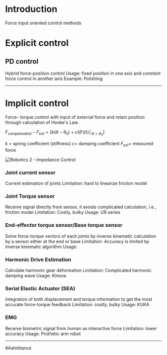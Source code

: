 # Introduction
Force input oriented control methods

# Explicit control
## PD control
Hybrid force-position control
Usage: fixed position in one axis and *constant* force control in another axis
Example: Polishing
_____________________________
# Implicit control

Force- torque control with input of external force and retain position through calculation of Hooke's Law.

$F_{compansated}-F_{ext}=[k(θ-θ_0 )+c ({\theta}'(t))│_{θ=θ_0}]$

$k$ = spring coefficient (stiffness)
$c$= damping coefficient
$F_{ext}$= measured force

![Robotics 2 - Impedance Control](https://youtu.be/IolG5V_skv8?t=1193)


### Joint current sensor

Current estimation of joints
Limitation: hard to linearize friction model 

### Joint Torque sensor

Receive signal directly from sensor, it avoids complicated calculation, i.e., friction model 
Limitation: Costly, bulky
Usage: UR series

### End-effector torque sensor/Base torque sensor

Solve force-torque vectors of each joints by inverse kinematic calculation by a sensor either at the end or base
Limitation: Accuracy is limited by inverse kinematic algorithm
Usage: 

### Harmonic Drive Estimation
Calculate harmonic gear deformation
Limitation: Complicated harmonic damping wave
Usage: Kinova

### Serial Elastic Actuator (SEA)
Integration of both displacement and torque information  to get the most accurate force-torque feedback
Limitation: costly, bulky
Usage: KUKA

### EMG

Receive biometric signal from human as interactive force 
Limitation: lower accuracy
Usage: Prothetic arm robot


_____________________________
#Admittance 